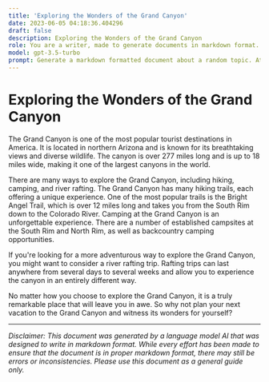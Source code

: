 ```yaml
---
title: 'Exploring the Wonders of the Grand Canyon'
date: 2023-06-05 04:18:36.404296
draft: false
description: Exploring the Wonders of the Grand Canyon
role: You are a writer, made to generate documents in markdown format. It is very important that all of the documents you generate are in valid markdown format.
model: gpt-3.5-turbo
prompt: Generate a markdown formatted document about a random topic. At the bottom, include a disclaimer explaining that the document was generated by you. The first line of the document should be the title. Make sure that the entire document is in proper markdown format, using a mix of various tags to make the document visually appealing.
---
```


# Exploring the Wonders of the Grand Canyon

The Grand Canyon is one of the most popular tourist destinations in America. It is located in northern Arizona and is known for its breathtaking views and diverse wildlife. The canyon is over 277 miles long and is up to 18 miles wide, making it one of the largest canyons in the world. 

There are many ways to explore the Grand Canyon, including hiking, camping, and river rafting. The Grand Canyon has many hiking trails, each offering a unique experience. One of the most popular trails is the Bright Angel Trail, which is over 12 miles long and takes you from the South Rim down to the Colorado River. Camping at the Grand Canyon is an unforgettable experience. There are a number of established campsites at the South Rim and North Rim, as well as backcountry camping opportunities.

If you're looking for a more adventurous way to explore the Grand Canyon, you might want to consider a river rafting trip. Rafting trips can last anywhere from several days to several weeks and allow you to experience the canyon in an entirely different way. 

No matter how you choose to explore the Grand Canyon, it is a truly remarkable place that will leave you in awe. So why not plan your next vacation to the Grand Canyon and witness its wonders for yourself?

---

*Disclaimer: This document was generated by a language model AI that was designed to write in markdown format. While every effort has been made to ensure that the document is in proper markdown format, there may still be errors or inconsistencies. Please use this document as a general guide only.*